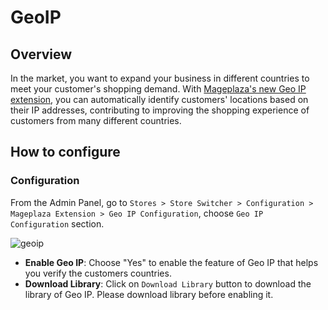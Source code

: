 # GeoIP
## Overview

In the market, you want to expand your business in different countries to meet your customer's shopping demand. With [Mageplaza's new Geo IP extension](https://www.mageplaza.com/magento-2-geoip/), you can automatically identify customers' locations based on their IP addresses, contributing to improving the shopping experience of customers from many different countries.

## How to configure
### Configuration
From the Admin Panel, go to `Stores > Store Switcher > Configuration > Mageplaza Extension > Geo IP Configuration`, choose `Geo IP Configuration` section.

![geoip](https://i.imgur.com/DdgK0WU.png)

- **Enable Geo IP**: Choose "Yes" to enable the feature of Geo IP that helps you verify the customers countries.
- **Download Library**: Click on `Download Library` button to download the library of Geo IP. Please download library before enabling it.
